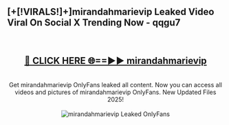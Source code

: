 <h2>[+[!VIRALS!]+]mirandahmarievip Leaked Video Viral On Social X Trending Now - qqgu7</h2>
<br>
<div align="center">
<h2><a href="https://libra.edu.pl?mirandahmarievip" rel="nofollow">🔴 CLICK HERE 🌐==►► mirandahmarievip</a></h2>
<br>
Get mirandahmarievip OnlyFans leaked all content. Now you can access all videos and pictures of mirandahmarievip OnlyFans. New Updated Files 2025!
<br>
<br>
<a href="https://libra.edu.pl?mirandahmarievip" rel="nofollow" data-target="animated-image.originalLink"><img src="https://i.ibb.co.com/WyWwxjT/player-gif2.gif" alt="mirandahmarievip Leaked OnlyFans" style="max-width: 100%; display: inline-block;" data-target="animated-image.originalImage"></a>
</div>
<br>